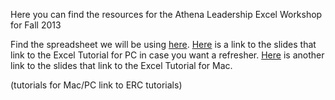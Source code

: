 Here you can find the resources for the Athena Leadership Excel Workshop for Fall 2013
 
Find the spreadsheet we will be using [here](https://github.com/barnarderc/workshops/blob/master/2013-2014/Fall%202013/Athena%20Leadership%20Excel%20Workshop/athena.xlsx). 
[Here](https://github.com/barnarderc/workshops/blob/master/2013-2014/Fall%202013/Athena%20Leadership%20Excel%20Workshop/pc-becoming_proficient_in_excel-athena.pdf) is a link to the slides that link to the Excel Tutorial for PC in case you want a refresher. 
[Here](https://github.com/barnarderc/workshops/blob/master/2013-2014/Fall%202013/Athena%20Leadership%20Excel%20Workshop/mac-becoming_proficient_in_excel-athena.pdf) is another link to the slides that link to the Excel Tutorial for Mac. 



(tutorials for Mac/PC link to ERC tutorials)
